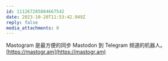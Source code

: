 ```yaml
---
id: 111267205804667542
date: 2023-10-20T11:53:42.949Z
reply: false
media_attachments: 0
---
```


Mastogram 是最方便的同步 Mastodon 到 Telegram 频道的机器人。  
[https://mastogr.am](https://mastogr.am)

